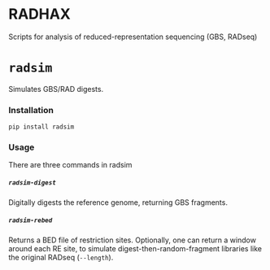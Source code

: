 RADHAX
======

Scripts for analysis of reduced-representation sequencing (GBS, RADseq)

`radsim`
========

Simulates GBS/RAD digests.

### Installation

    pip install radsim

### Usage

There are three commands in radsim


##### ``radsim-digest``

Digitally digests the reference genome, returning GBS fragments.

##### ``radsim-rebed``

Returns a BED file of restriction sites. Optionally, one can return a window
around each RE site, to simulate digest-then-random-fragment libraries like the
original RADseq (`--length`).

